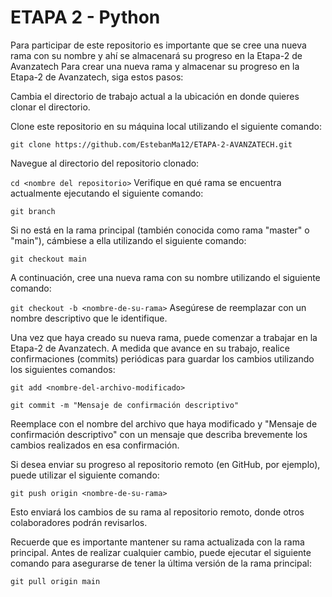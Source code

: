 
# ETAPA 2 - Python

Para participar de este repositorio es importante que se cree una nueva rama con su nombre y ahí se almacenará su progreso en la Etapa-2 de Avanzatech
Para crear una nueva rama y almacenar su progreso en la Etapa-2 de Avanzatech, siga estos pasos:

Cambia el directorio de trabajo actual a la ubicación en donde quieres clonar el directorio.

Clone este repositorio en su máquina local utilizando el siguiente comando:

`git clone https://github.com/EstebanMa12/ETAPA-2-AVANZATECH.git` 

Navegue al directorio del repositorio clonado:

`cd <nombre del repositorio>`
Verifique en qué rama se encuentra actualmente ejecutando el siguiente comando:

`git branch`

Si no está en la rama principal (también conocida como rama "master" o "main"), cámbiese a ella utilizando el siguiente comando:

`git checkout main`

A continuación, cree una nueva rama con su nombre utilizando el siguiente comando:

`git checkout -b <nombre-de-su-rama>`
Asegúrese de reemplazar <nombre-de-su-rama> con un nombre descriptivo que le identifique.

Una vez que haya creado su nueva rama, puede comenzar a trabajar en la Etapa-2 de Avanzatech. A medida que avance en su trabajo, realice confirmaciones (commits) periódicas para guardar los cambios utilizando los siguientes comandos:

`git add <nombre-del-archivo-modificado>`

`git commit -m "Mensaje de confirmación descriptivo"`

Reemplace <nombre-del-archivo-modificado> con el nombre del archivo que haya modificado y "Mensaje de confirmación descriptivo" con un mensaje que describa brevemente los cambios realizados en esa confirmación.

Si desea enviar su progreso al repositorio remoto (en GitHub, por ejemplo), puede utilizar el siguiente comando:

`git push origin <nombre-de-su-rama>`

Esto enviará los cambios de su rama al repositorio remoto, donde otros colaboradores podrán revisarlos.

Recuerde que es importante mantener su rama actualizada con la rama principal. Antes de realizar cualquier cambio, puede ejecutar el siguiente comando para asegurarse de tener la última versión de la rama principal:

`git pull origin main`




